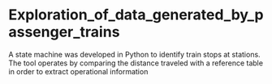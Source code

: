 # Exploration_of_data_generated_by_passenger_trains
A state machine was developed in Python to identify train stops at stations. The tool operates by comparing the distance traveled with a reference table in order to extract operational information
